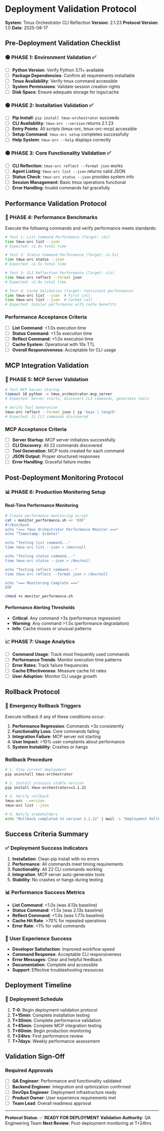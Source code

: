 # Deployment Validation Protocol
**System**: Tmux Orchestrator CLI Reflection
**Version**: 2.1.23
**Protocol Version**: 1.0
**Date**: 2025-08-17

## Pre-Deployment Validation Checklist

### 🟢 **PHASE 1: Environment Validation** ✅
- [ ] **Python Version**: Verify Python 3.11+ available
- [ ] **Package Dependencies**: Confirm all requirements installable
- [ ] **Tmux Availability**: Verify tmux command accessible
- [ ] **System Permissions**: Validate session creation rights
- [ ] **Disk Space**: Ensure adequate storage for logs/cache

### 🟢 **PHASE 2: Installation Validation** ✅
- [ ] **Pip Install**: `pip install tmux-orchestrator` succeeds
- [ ] **CLI Availability**: `tmux-orc --version` returns 2.1.23
- [ ] **Entry Points**: All scripts (tmux-orc, tmux-orc-mcp) accessible
- [ ] **Setup Command**: `tmux-orc setup` completes successfully
- [ ] **Help System**: `tmux-orc --help` displays correctly

### 🟢 **PHASE 3: Core Functionality Validation** ✅
- [ ] **CLI Reflection**: `tmux-orc reflect --format json` works
- [ ] **Agent Listing**: `tmux-orc list --json` returns valid JSON
- [ ] **Status Check**: `tmux-orc status --json` provides system info
- [ ] **Session Management**: Basic tmux operations functional
- [ ] **Error Handling**: Invalid commands fail gracefully

## Performance Validation Protocol

### 🎯 **PHASE 4: Performance Benchmarks**
Execute the following commands and verify performance meets standards:

```bash
# Test 1: List Command Performance (Target: <1s)
time tmux-orc list --json
# Expected: <1.0s total time

# Test 2: Status Command Performance (Target: <1.5s)
time tmux-orc status --json
# Expected: <1.5s total time

# Test 3: CLI Reflection Performance (Target: <1s)
time tmux-orc reflect --format json
# Expected: <1.0s total time

# Test 4: Cache Validation (Target: Consistent performance)
time tmux-orc list --json  # First call
time tmux-orc list --json  # Cached call
# Expected: Similar performance with cache benefits
```

### Performance Acceptance Criteria
- [ ] **List Command**: <1.0s execution time
- [ ] **Status Command**: <1.5s execution time
- [ ] **Reflect Command**: <1.0s execution time
- [ ] **Cache System**: Operational with 10s TTL
- [ ] **Overall Responsiveness**: Acceptable for CLI usage

## MCP Integration Validation

### 🔧 **PHASE 5: MCP Server Validation**
```bash
# Test MCP Server Startup
timeout 10 python -m tmux_orchestrator.mcp_server
# Expected: Server starts, discovers CLI commands, generates tools

# Verify Tool Generation
tmux-orc reflect --format json | jq 'keys | length'
# Expected: 22 CLI commands discovered
```

### MCP Acceptance Criteria
- [ ] **Server Startup**: MCP server initializes successfully
- [ ] **CLI Discovery**: All 22 commands discovered
- [ ] **Tool Generation**: MCP tools created for each command
- [ ] **JSON Output**: Proper structured responses
- [ ] **Error Handling**: Graceful failure modes

## Post-Deployment Monitoring Protocol

### 📊 **PHASE 6: Production Monitoring Setup**

#### Real-Time Performance Monitoring
```bash
# Create performance monitoring script
cat > monitor_performance.sh << 'EOF'
#!/bin/bash
echo "=== Tmux Orchestrator Performance Monitor ==="
echo "Timestamp: $(date)"

echo "Testing list command..."
time tmux-orc list --json > /dev/null

echo "Testing status command..."
time tmux-orc status --json > /dev/null

echo "Testing reflect command..."
time tmux-orc reflect --format json > /dev/null

echo "=== Monitoring Complete ==="
EOF

chmod +x monitor_performance.sh
```

#### Performance Alerting Thresholds
- **Critical**: Any command >3s (performance regression)
- **Warning**: Any command >1.5s (performance degradation)
- **Info**: Cache misses or unusual patterns

### 📈 **PHASE 7: Usage Analytics**
- [ ] **Command Usage**: Track most frequently used commands
- [ ] **Performance Trends**: Monitor execution time patterns
- [ ] **Error Rates**: Track failure frequencies
- [ ] **Cache Effectiveness**: Measure cache hit rates
- [ ] **User Adoption**: Monitor CLI usage growth

## Rollback Protocol

### 🚨 **Emergency Rollback Triggers**
Execute rollback if any of these conditions occur:
1. **Performance Regression**: Commands >3s consistently
2. **Functionality Loss**: Core commands failing
3. **Integration Failure**: MCP server not starting
4. **User Impact**: >10% user complaints about performance
5. **System Instability**: Crashes or hangs

### Rollback Procedure
```bash
# 1. Stop current deployment
pip uninstall tmux-orchestrator

# 2. Install previous stable version
pip install tmux-orchestrator==2.1.22

# 3. Verify rollback
tmux-orc --version
tmux-orc list --json

# 4. Notify stakeholders
echo "Rollback completed to version 2.1.22" | mail -s "Deployment Rollback" team@company.com
```

## Success Criteria Summary

### ✅ **Deployment Success Indicators**
1. **Installation**: Clean pip install with no errors
2. **Performance**: All commands meet timing requirements
3. **Functionality**: All 22 CLI commands working
4. **Integration**: MCP server auto-generates tools
5. **Stability**: No crashes or hangs during testing

### 📊 **Performance Success Metrics**
- **List Command**: <1.0s (was 4.13s baseline)
- **Status Command**: <1.5s (was 2.13s baseline)
- **Reflect Command**: <1.0s (was 1.77s baseline)
- **Cache Hit Rate**: >70% for repeated operations
- **Error Rate**: <1% for valid commands

### 🎯 **User Experience Success**
- **Developer Satisfaction**: Improved workflow speed
- **Command Response**: Acceptable CLI responsiveness
- **Error Messages**: Clear and helpful feedback
- **Documentation**: Complete and accessible
- **Support**: Effective troubleshooting resources

## Deployment Timeline

### 📅 **Deployment Schedule**
1. **T-0**: Begin deployment validation protocol
2. **T+15min**: Complete installation testing
3. **T+30min**: Complete performance validation
4. **T+45min**: Complete MCP integration testing
5. **T+60min**: Begin production monitoring
6. **T+24hrs**: First performance review
7. **T+7days**: Weekly performance assessment

## Validation Sign-Off

### Required Approvals
- [ ] **QA Engineer**: Performance and functionality validated
- [ ] **Backend Engineer**: Integration and optimization confirmed
- [ ] **DevOps Engineer**: Deployment infrastructure ready
- [ ] **Product Owner**: User experience requirements met
- [ ] **Team Lead**: Overall readiness approval

---
**Protocol Status**: ✅ **READY FOR DEPLOYMENT**
**Validation Authority**: QA Engineering Team
**Next Review**: Post-deployment monitoring at T+24hrs
